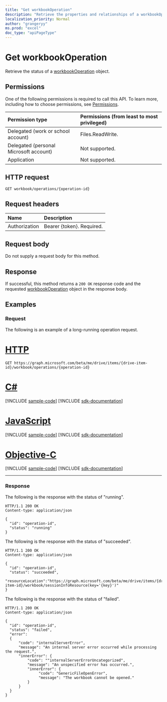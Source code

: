 ```yaml
---
title: "Get workbookOperation"
description: "Retrieve the properties and relationships of a workbookOperation object."
localization_priority: Normal
author: "grangeryy"
ms.prod: "excel"
doc_type: "apiPageType"
---
```


# Get workbookOperation

Retrieve the status of a [workbookOperation](../resources/workbookoperation.md) object.

## Permissions

One of the following permissions is required to call this API. To learn more, including how to choose permissions, see [Permissions](/graph/permissions-reference).

| Permission type                        | Permissions (from least to most privileged) |
|:---------------------------------------|:--------------------------------------------|
| Delegated (work or school account)     | Files.ReadWrite. |
| Delegated (personal Microsoft account) | Not supported. |
| Application                            | Not supported. |

## HTTP request

<!-- { "blockType": "ignored" } -->

```http
GET workbook/operations/{operation-id}
```

## Request headers

| Name      |Description|
|:----------|:----------|
| Authorization | Bearer {token}. Required. |

## Request body

Do not supply a request body for this method.

## Response

If successful, this method returns a `200 OK` response code and the requested [workbookOperation](../resources/workbookoperation.md) object in the response body.

## Examples

### Request

The following is an example of a long-running operation request.

# [HTTP](#tab/http)
<!-- {
  "blockType": "request",
  "name": "get_workbookoperation"
}-->

```msgraph-interactive
GET https://graph.microsoft.com/beta/me/drive/items/{drive-item-id}/workbook/operations/{operation-id}
```
# [C#](#tab/csharp)
[!INCLUDE [sample-code](../includes/snippets/csharp/get-workbookoperation-csharp-snippets.md)]
[!INCLUDE [sdk-documentation](../includes/snippets/snippets-sdk-documentation-link.md)]

# [JavaScript](#tab/javascript)
[!INCLUDE [sample-code](../includes/snippets/javascript/get-workbookoperation-javascript-snippets.md)]
[!INCLUDE [sdk-documentation](../includes/snippets/snippets-sdk-documentation-link.md)]

# [Objective-C](#tab/objc)
[!INCLUDE [sample-code](../includes/snippets/objc/get-workbookoperation-objc-snippets.md)]
[!INCLUDE [sdk-documentation](../includes/snippets/snippets-sdk-documentation-link.md)]

---


### Response

The following is the response with the status of "running".


<!-- {
  "blockType": "response",
  "truncated": true,
  "@odata.type": "microsoft.graph.workbookOperation"
} -->

```http
HTTP/1.1 200 OK
Content-type: application/json

{
  "id": "operation-id",
  "status": "running"
}
```

The following is the response with the status of "succeeded".

```http
HTTP/1.1 200 OK
Content-type: application/json

{
  "id": "operation-id",
  "status": "succeeded",
  "resourceLocation":"https://graph.microsoft.com/beta/me/drive/items/{drive-item-id}/workbook/sessionInfoResource(key='{key}')"
}
```

The following is the response with the status of "failed".

```http
HTTP/1.1 200 OK
Content-type: application/json

{
  "id": "operation-id",
  "status": "failed",
  "error":
  {
      "code": "internalServerError",
      "message": "An internal server error occurred while processing the request.",
      "innerError": {
          "code": ""internalServerErrorUncategorized",
          "message": "An unspecified error has occurred.",
          "innerError": {
               "code": "GenericFileOpenError",
               "message": "The workbook cannot be opened."
          }
      }
  }
}
```

<!-- uuid: 16cd6b66-4b1a-43a1-adaf-3a886856ed98
2019-02-04 14:57:30 UTC -->
<!-- {
  "type": "#page.annotation",
  "description": "Get workbookOperation",
  "keywords": "",
  "section": "documentation",
  "tocPath": ""
}-->
